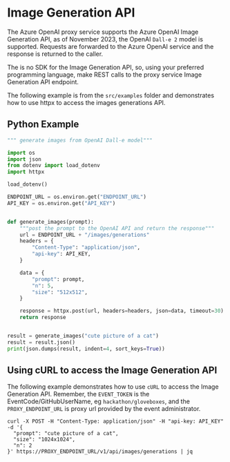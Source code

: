 # Image Generation API

The Azure OpenAI proxy service supports the Azure OpenAI Image Generation API, as of November 2023, the OpenAI `Dall-e 2` model is supported. Requests are forwarded to the Azure OpenAI service and the response is returned to the caller.

The is no SDK for the Image Generation API, so, using your preferred programming language, make REST calls to the proxy service Image Generation API endpoint.

The following example is from the `src/examples` folder and demonstrates how to use httpx to access the images generations API.

## Python Example

```python
""" generate images from OpenAI Dall-e model"""

import os
import json
from dotenv import load_dotenv
import httpx

load_dotenv()

ENDPOINT_URL = os.environ.get("ENDPOINT_URL")
API_KEY = os.environ.get("API_KEY")


def generate_images(prompt):
    """post the prompt to the OpenAI API and return the response"""
    url = ENDPOINT_URL + "/images/generations"
    headers = {
        "Content-Type": "application/json",
        "api-key": API_KEY,
    }

    data = {
        "prompt": prompt,
        "n": 5,
        "size": "512x512",
    }

    response = httpx.post(url, headers=headers, json=data, timeout=30)
    return response


result = generate_images("cute picture of a cat")
result = result.json()
print(json.dumps(result, indent=4, sort_keys=True))
```

## Using cURL to access the Image Generation API

The following example demonstrates how to use `cURL` to access the Image Generation API. Remember, the `EVENT_TOKEN` is the EventCode/GitHubUserName, eg `hackathon/gloveboxes`, and the `PROXY_ENDPOINT_URL` is proxy url provided by the event administrator.

```shell
curl -X POST -H "Content-Type: application/json" -H "api-key: API_KEY" -d '{
  "prompt": "cute picture of a cat",
  "size": "1024x1024",
  "n": 2
}' https://PROXY_ENDPOINT_URL/v1/api/images/generations | jq
```
